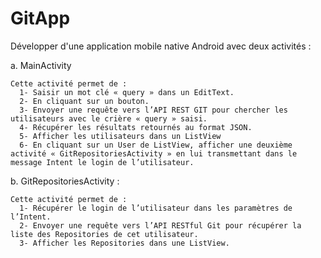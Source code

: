 # GitApp

Développer d'une application mobile native Android avec deux activités :

  a. MainActivity 
  
    Cette activité permet de :
      1- Saisir un mot clé « query » dans un EditText.
      2- En cliquant sur un bouton.
      3- Envoyer une requête vers l’API REST GIT pour chercher les utilisateurs avec le crière « query » saisi.
      4- Récupérer les résultats retournés au format JSON.
      5- Afficher les utilisateurs dans un ListView
      6- En cliquant sur un User de ListView, afficher une deuxième activité « GitRepositoriesActivity » en lui transmettant dans le message Intent le login de l’utilisateur.
    
  b. GitRepositoriesActivity : 
  
    Cette activité permet de :
      1- Récupérer le login de l’utilisateur dans les paramètres de l’Intent.
      2- Envoyer une requête vers l’API RESTful Git pour récupérer la liste des Repositories de cet utilisateur.
      3- Afficher les Repositories dans une ListView.
